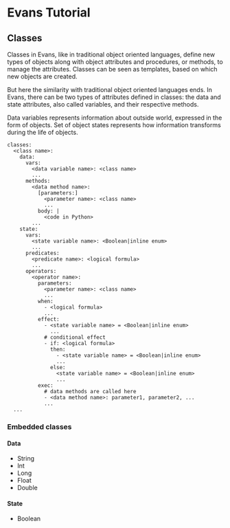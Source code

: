 # Evans Tutorial

## Classes

Classes in Evans, like in traditional object oriented languages, define new types of objects along with object attributes and procedures, or methods, to manage the attributes. Classes can be seen as templates, based on which new objects are created.

But here the similarity with traditional object oriented languages ends. In Evans, there can be two types of attributes defined in classes: the data and state attributes, also called variables, and their respective methods.

Data variables represents information about outside world, expressed in the form of objects. Set of object states represents how information transforms during the life of objects.

```
classes:
  <class name>:
    data:
      vars:
        <data variable name>: <class name>
        ...
      methods:
        <data method name>:
          [parameters:]
            <parameter name>: <class name>
            ...
          body: |
            <code in Python>
        ...
    state:
      vars:
        <state variable name>: <Boolean|inline enum>
        ...
      predicates:
        <predicate name>: <logical formula>
        ...
      operators:
        <operator name>:
          parameters:
            <parameter name>: <class name>
            ...
          when:
            - <logical formula>
            ...
          effect:
            - <state variable name> = <Boolean|inline enum>
              ...
            # conditional effect
            - if: <logical formula>
              then:
                - <state variable name> = <Boolean|inline enum>
                ...
              else:
                <state variable name> = <Boolean|inline enum>
                ...
          exec:
            # data methods are called here
            - <data method name>: parameter1, parameter2, ...
            ...
  ...
```

### Embedded classes

#### Data
* String
* Int
* Long
* Float
* Double

#### State
* Boolean
